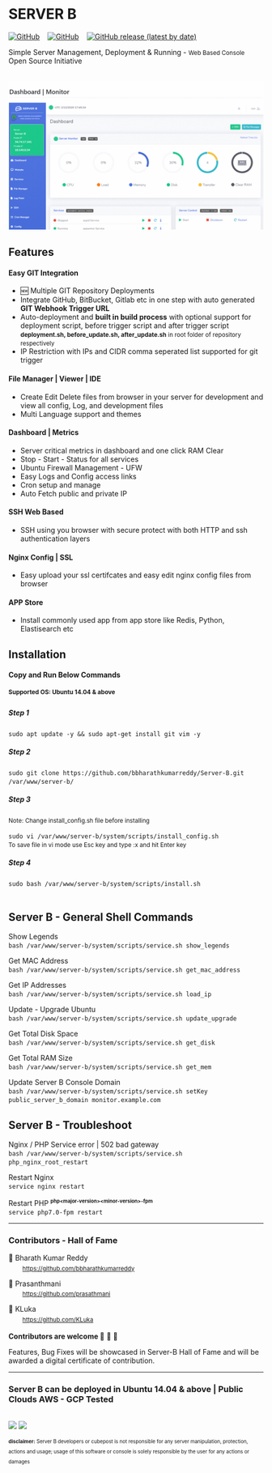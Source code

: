 <h1>SERVER B</h1>
<p><a href="https://github.com/bbharathkumarreddy/Server-B/blob/master/LICENSE"><img alt="GitHub" src="https://img.shields.io/github/license/bbharathkumarreddy/server-b?label=open%20source%20license&color=success"></a>&nbsp;&nbsp;&nbsp;
<a href="#contributors---hall-of-fame"><img alt="GitHub" src="https://img.shields.io/badge/contributors-Hall%20of%20Fame-brightgreen"></a>&nbsp;&nbsp;&nbsp;
<a href="#"><img alt="GitHub release (latest by date)" src="https://img.shields.io/github/v/release/bbharathkumarreddy/server-b"></a></p>
Simple Server Management, Deployment & Running - <small>Web Based Console</small>
<br>
Open Source Initiative
<br>
<br>
<p align="center">
  <img src="https://github.com/bbharathkumarreddy/Server-B/blob/master/images/server-b-images.gif?raw=true">
</p>
<h2>Features</h2>

  <h4>Easy GIT Integration</h4>
  <ul>
    <li>🆕 Multiple GIT Repository Deployments</li>
    <li>Integrate GitHub, BitBucket, Gitlab etc in one step with auto generated <b>GIT Webhook Trigger URL</b></li>
    <li>Auto-deployment and <b>built in build process</b> with optional support for deployment script, before trigger script and after trigger script <small><b>deployment.sh, before_update.sh, after_update.sh</b> in root folder of repository respectively</small></li>
    <li>IP Restriction with IPs and CIDR comma seperated list supported for git trigger</li>
  </ul>

  <h4>File Manager | Viewer | IDE</h4>
  <ul>
    <li>Create Edit Delete files from browser in your server for development and view all config, Log, and development files</li>
    <li>Multi Language support and themes</li>
  </ul>

  <h4>Dashboard | Metrics</h4>
  <ul>
    <li>Server critical metrics in dashboard and one click RAM Clear</li>
    <li>Stop - Start - Status for all services</li>
    <li>Ubuntu Firewall Management - UFW</li>
    <li>Easy Logs and Config access links</li>
    <li>Cron setup and manage</li>
    <li>Auto Fetch public and private IP</li>
  </ul>

  <h4>SSH Web Based</h4>
  <ul>
    <li>SSH using you browser with secure protect with both HTTP and ssh authentication layers</li>
  </ul>
  
  <h4>Nginx Config | SSL</h4>
  <ul>
    <li>Easy upload your ssl certifcates and easy edit nginx config files from browser</li>
  </ul>

  <h4>APP Store</h4>
  <ul>
    <li>Install commonly used app from app store like Redis, Python, Elastisearch etc</li>
  </ul>

<h2>Installation</h2>
<h4>Copy and Run Below Commands</h4>
<sup><b>Supported OS: Ubuntu 14.04 & above</b></sup>
<h5>Step 1</h5>
<code>sudo apt update -y && sudo apt-get install git vim -y</code>
<br>
<h5>Step 2</h5>
<code>sudo git clone https://github.com/bbharathkumarreddy/Server-B.git /var/www/server-b/</code>
<br>
<h5>Step 3</h5>
<p><small>Note: Change install_config.sh file before installing</small></p>
<code>sudo vi /var/www/server-b/system/scripts/install_config.sh</code>
<br>
<small>To save file in vi mode use Esc key and type :x and hit Enter key</small>
<h5>Step 4</h5>
<code>sudo bash /var/www/server-b/system/scripts/install.sh</code>
<br>
<br>
<h2>Server B - General Shell Commands</h2>
<p>Show Legends<br><code>bash /var/www/server-b/system/scripts/service.sh show_legends</code></p>
<p>Get MAC Address<br><code>bash /var/www/server-b/system/scripts/service.sh get_mac_address</code></p>
<p>Get IP Addresses<br><code>bash /var/www/server-b/system/scripts/service.sh load_ip</code></p>
<p>Update - Upgrade Ubuntu<br><code>bash /var/www/server-b/system/scripts/service.sh update_upgrade</code></p>
<p>Get Total Disk Space<br><code>bash /var/www/server-b/system/scripts/service.sh get_disk</code></p>
<p>Get Total RAM Size<br><code>bash /var/www/server-b/system/scripts/service.sh get_mem</code></p>
<p>Update Server B Console Domain<br><code>bash /var/www/server-b/system/scripts/service.sh setKey public_server_b_domain monitor.example.com</code></p>
<h2>Server B - Troubleshoot</h2>
<p>Nginx / PHP Service error | 502 bad gateway<br>
<code>bash /var/www/server-b/system/scripts/service.sh php_nginx_root_restart</code></p>
<p>Restart Nginx<br>
<code>service nginx restart</code></p>
<p>Restart PHP <b><sup><small>php&lt;major-version&gt;&lt;minor-version&gt;-fpm</small></sup></b><br>
<code>service php7.0-fpm restart</code></p>
<hr>
<h3>Contributors - Hall of Fame</h3>

<span>🥇 Bharath Kumar Reddy<br>&nbsp;&nbsp;&nbsp;&nbsp;&nbsp;&nbsp;&nbsp;<a href="https://github.com/bbharathkumarreddy" target="_blank"><sup><small>https://github.com/bbharathkumarreddy</small></sup></a></span>

<span>🥇 Prasanthmani<br>&nbsp;&nbsp;&nbsp;&nbsp;&nbsp;&nbsp;&nbsp;<a href="https://github.com/prasathmani" target="_blank"><sup><small>https://github.com/prasathmani</small></sup></a></span>

<span>🥈 KLuka<br>&nbsp;&nbsp;&nbsp;&nbsp;&nbsp;&nbsp;&nbsp;<a href="https://github.com/KLuka" target="_blank"><sup><small>https://github.com/KLuka</small></sup></a></span>
<br>
<br>
<b>Contributors are welcome </b>🥇	🥈  🥉
<p>Features, Bug Fixes will be showcased in Server-B Hall of Fame and will be awarded a digital certificate of contribution.</p>
<hr>
<h3>Server B can be deployed in Ubuntu 14.04 & above | Public Clouds AWS - GCP Tested</h3><br>
<img src="https://raw.githubusercontent.com/bbharathkumarreddy/Server-B/blob/dev-z1/images/gcp.png" style="display: inline-block;size:80px;">
<img src="https://raw.githubusercontent.com/bbharathkumarreddy/Server-B/blob/dev-z1/images/aws.png" style="display: inline-block;size:80px;">
<p><sup><small><b>disclaimer:</b> Server B developers or cubepost is not responsible for any server manipulation, protection, actions and usage; usage of this software or console is solely responsible by the user for any actions or damages</small></sup></p>
